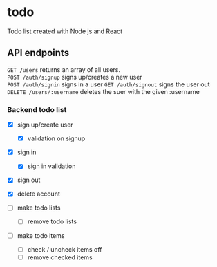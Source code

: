 # todo
Todo list created with Node js and React

## API endpoints

``` GET /users ``` returns an array of all users.  
``` POST /auth/signup ``` signs up/creates a new user  
``` POST /auth/signin ``` signs in a user
``` GET /auth/signout ``` signs the user out
``` DELETE /users/:username ``` deletes the suer with the given :username



### Backend todo list
- [x] sign up/create user  
  - [x] validation on signup

- [x] sign in    
  - [x] sign in validation  

- [x] sign out  

- [x] delete account

- [ ] make todo lists  
  - [ ] remove todo lists

- [ ] make todo items  
  - [ ] check / uncheck items off  
   - [ ] remove checked items  
